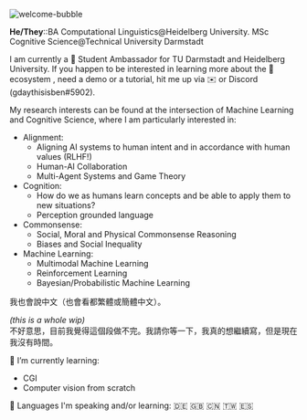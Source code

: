 ![welcome-bubble](https://user-images.githubusercontent.com/38283585/130285518-4667d2ea-a22c-4b9c-b808-37d2fe439a39.png)

**He/They**::BA Computational Linguistics@Heidelberg University. MSc Cognitive Science@Technical University Darmstadt

I am currently a 🤗 Student Ambassador for TU Darmstadt and Heidelberg University. If you happen to be interested in learning more about the 🤗 ecosystem , need a demo or a tutorial, hit me up via ✉️ or Discord (gdaythisisben#5902).

My research interests can be found at the intersection of Machine Learning and Cognitive Science, where I am particularly interested in:

- Alignment:
  - Aligning AI systems to human intent and in accordance with human values (RLHF!)
  - Human-AI Collaboration
  - Multi-Agent Systems and Game Theory
- Cognition:
  - How do we as humans learn concepts and be able to apply them to new situations?
  - Perception grounded language
- Commonsense:
  - Social, Moral and Physical Commonsense Reasoning
  - Biases and Social Inequality
- Machine Learning:
  - Multimodal Machine Learning
  - Reinforcement Learning
  - Bayesian/Probabilistic Machine Learning

我也會說中文（也會看都繁體或簡體中文）。

_(this is a whole wip)_  
不好意思，目前我覺得這個段做不完。我請你等一下，我真的想繼續寫，但是現在我沒有時間。

🌱 I’m currently learning:
- CGI
- Computer vision from scratch

💬 Languages I'm speaking and/or learning: 🇩🇪 🇬🇧 🇨🇳 🇹🇼 🇪🇸

<!--
**benjaminbeilharz/benjaminbeilharz** is a ✨ _special_ ✨ repository because its `README.md` (this file) appears on your GitHub profile.

Here are some ideas to get you started:



- 👯 I’m looking to collaborate on ...
- 🤔 I’m looking for help with ...
- 💬 Ask me about ...
- 📫 How to reach me: ...

- ⚡ Fun fact: ...
-->

